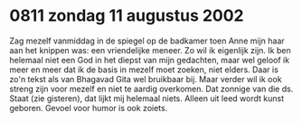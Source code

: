 # 0811 zondag 11 augustus 2002
Zag mezelf vanmiddag in de spiegel op de badkamer toen Anne mijn haar aan het knippen was: een vriendelijke meneer. Zo wil ik eigenlijk zijn. Ik ben helemaal niet een God in het diepst van mijn gedachten, maar wel geloof ik meer en meer dat ik de basis in mezelf moet zoeken, niet elders. Daar is zo'n tekst als van Bhagavad Gita wel bruikbaar bij. Maar verder wil ik ook streng zijn voor mezelf en niet te aardig overkomen. Dat zonnige van die ds. Staat (zie gisteren), dat lijkt mij helemaal niets. Alleen uit leed wordt kunst geboren. Gevoel voor humor is ook zoiets.